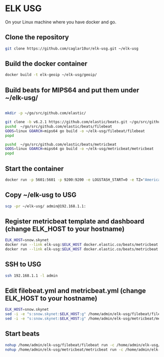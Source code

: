# ELK USG

On your Linux machine where you have docker and go.

## Clone the repository
```bash
git clone https://github.com/caglar10ur/elk-usg.git ~/elk-usg
```

## Build the docker container
```bash
docker build -t elk-geoip ~/elk-usg/geoip/
```

## Build beats for MIPS64 and put them under ~/elk-usg/
```bash

mkdir -p ~/go/src/github.com/elastic/

git clone -b v6.2.1 https://github.com/elastic/beats.git ~/go/src/github.com/elastic/beats
pushd  ~/go/src/github.com/elastic/beats/filebeat
GOOS=linux GOARCH=mips64 go build -o ~/elk-usg/filebeat/filebeat
popd

pushd  ~/go/src/github.com/elastic/beats/metricbeat
GOOS=linux GOARCH=mips64 go build -o ~/elk-usg/metricbeat/metricbeat
popd
```

## Start the container
```bash
docker run -p 5601:5601 -p 9200:9200 -e LOGSTASH_START=0 -e TZ="America/Los_Angeles" -d --name elk-usg elk-geoip
```

## Copy ~/elk-usg to USG
```bash
scp -pr ~/elk-usg/ admin@192.168.1.1:
```

## Register metricbeat template and dashboard (change ELK_HOST to your hostname)
```bash
ELK_HOST=snow.skynet
docker run --link elk-usg:$ELK_HOST docker.elastic.co/beats/metricbeat:6.2.1 setup --template -E output.elasticsearch.hosts=["$ELK_HOST:9200"]
docker run --link elk-usg:$ELK_HOST docker.elastic.co/beats/metricbeat:6.2.1 setup --dashboards -E output.elasticsearch.hosts=["$ELK_HOST:9200"] -E setup.kibana.host=$ELK_HOST:5601
```

## SSH to USG
```bash
ssh 192.168.1.1 -l admin
```

## Edit filebeat.yml and metricbeat.yml (change ELK_HOST to your hostname)
```bash
ELK_HOST=snow.skynet
sed -i -e "s:snow.skynet:$ELK_HOST:g" /home/admin/elk-usg/filebeat/filebeat.yml
sed -i -e "s:snow.skynet:$ELK_HOST:g" /home/admin/elk-usg/metricbeat/metricbeat.yml
```

## Start beats
```bash
nohup /home/admin/elk-usg/filebeat/filebeat run -c /home/admin/elk-usg/filebeat/filebeat.yml >/dev/null 2>&1 &
nohup /home/admin/elk-usg/metricbeat/metricbeat run -c /home/admin/elk-usg/metricbeat/metricbeat.yml >/dev/null 2>&1 &
```
